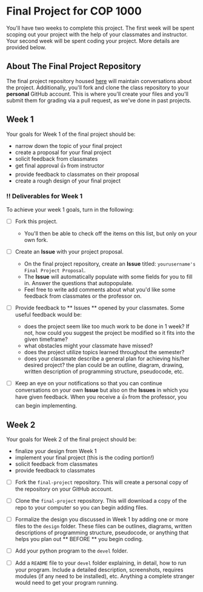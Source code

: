 # Final Project for COP 1000

You'll have two weeks to complete this project. The first week will be spent scoping out your project with the help of your classmates and instructor. Your second week will be spent coding your project. More details are provided below.

## About The Final Project Repository

The final project repository housed [here](https://github.com/valencia-cop1000-201620/final-project/) will maintain conversations about the project. Additionally, you'll fork and clone the class repository to your **personal** GitHub account. This is where you'll create your files and you'll submit them for grading via a pull request, as we've done in past projects.

## Week 1

Your goals for Week 1 of the final project should be:
* narrow down the topic of your final project
* create a proposal for your final project
* solicit feedback from classmates
* get final approval :+1: from instructor
* provide feedback to classmates on their proposal
* create a rough design of your final project

### :bangbang: Deliverables for Week 1
 To achieve your week 1 goals, turn in the following:

- [ ] Fork this project.
  * You'll then be able to check off the items on this list, but only on your own fork.

- [ ] Create an **Issue** with your project proposal.
  * On the final project repository, create an **Issue** titled: `yourusername's Final Project Proposal`.
  * The **Issue** will automatically populate with some fields for you to fill in. Answer the questions that autopopulate.
  * Feel free to write add comments about what you'd like some feedback from classmates or the professor on.

- [ ] Provide feedback to ** Issues ** opened by your classmates. Some useful feedback would be:
  * does the project seem like too much work to be done in 1 week? If not, how could you suggest the project be modified so it fits into the given timeframe?
  * what obstacles might your classmate have missed?
  * does the project utilize topics learned throughout the semester?
  * does your classmate describe a general plan for achieving his/her desired project? the plan could be an outline, diagram, drawing, written description of programming structure, pseudocode, etc.


- [ ] Keep an eye on your notifications so that you can continue conversations on your own **Issue** but also on the **Issues** in which you have given feedback. When you receive a :+1: from the professor, you can begin implementing.

## Week 2

Your goals for Week 2 of the final project should be:
* finalize your design from Week 1
* implement your final project (this is the coding portion!)
* solicit feedback from classmates
* provide feedback to classmates

- [ ] Fork the `final-project` repository. This will create a personal copy of the repository on your GitHub account.

- [ ] Clone the `final-project` repository. This will download a copy of the repo to your computer so you can begin adding files.

- [ ] Formalize the design you discussed in Week 1 by adding one or more files to the `design` folder. These files can be outlines, diagrams, written descriptions of programming structure, pseudocode, or anything that helps you plan out ** BEFORE ** you begin coding.

- [ ] Add your python program to the `devel` folder.

- [ ] Add a `README` file to your `devel` folder explaining, in detail, how to run your program. Include a detailed description, screenshots, requires modules (if any need to be installed), etc. Anything a complete stranger would need to get your program running.
